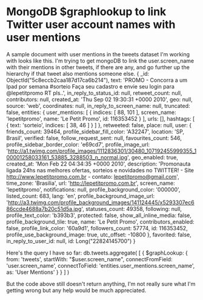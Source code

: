 
# MongoDB $graphlookup to link Twitter user account names with user mentions

A sample document with user mentions in the tweets dataset I'm working with looks like this. I'm trying to get mongoDB to link the user.screen_name with their mentions in other tweets, if there are any, and go further up the hierarchy if that tweet also mentions someone else.
    {
    _id: ObjectId("5c8eccb2caa187d17ca6b214"),
    text: 'PROMO - Concorra a um Ipad por semana #sorteio Faça seu cadastro e envie seu login para @lepetitpromo RT pls..',
    in_reply_to_status_id: null,
    retweet_count: null,
    contributors: null,
    created_at: 'Thu Sep 02 19:30:31 +0000 2010',
    geo: null,
    source: 'web',
    coordinates: null,
    in_reply_to_screen_name: null,
    truncated: false,
    entities: {
      user_mentions: [
        {
          indices: [ 88, 101 ],
          screen_name: 'lepetitpromo',
          name: 'Le Petit Promo',
          id: 116353452
        }
      ],
      urls: [],
      hashtags: [ { text: 'sorteio', indices: [ 38, 46 ] } ]
    },
    retweeted: false,
    place: null,
    user: {
      friends_count: 39464,
      profile_sidebar_fill_color: 'A32247',
      location: 'SP, Brasil',
      verified: false,
      follow_request_sent: null,
      favourites_count: 546,
      profile_sidebar_border_color: 'e69cd7',
      profile_image_url: 'http://a1.twimg.com/profile_images/1112836301/30480_107192455999355_100001258033161_53885_3288503_n_normal.jpg',
      geo_enabled: true,
      created_at: 'Mon Feb 22 04:34:35 +0000 2010',
      description: 'Promonauta ligada 24hs nas melhores ofertas, sorteios e novidades no TWITTER! - Site http://www.lepetitpromo.com.br - contato: lepetitpromo@gmail.com',
      time_zone: 'Brasilia',
      url: 'http://lepetitpromo.com.br',
      screen_name: 'lepetitpromo',
      notifications: null,
      profile_background_color: '000000',
      listed_count: 683,
      lang: 'en',
      profile_background_image_url: 'http://a3.twimg.com/profile_background_images/141124445/x5293307ec686ccde4688a7b20c51d5a.jpg',
      statuses_count: 49358,
      following: null,
      profile_text_color: 'b393b3',
      protected: false,
      show_all_inline_media: false,
      profile_background_tile: true,
      name: 'Le Petit Promo',
      contributors_enabled: false,
      profile_link_color: '60a9d1',
      followers_count: 57774,
      id: 116353452,
      profile_use_background_image: true,
      utc_offset: -10800
    },
    favorited: false,
    in_reply_to_user_id: null,
    id: Long("22824145700")
  }

Here's the query I have so far:
    db.tweets.aggregate(
  [
    {
      $graphLookup: {
        from: 'tweets',
        startWith: "$user.screen_name",
        connectFromField: 'user.screen_name',
        connectToField: 'entities.user_mentions.screen_name',
        as: 'User Mentions'
      }
    }
  ]
)

But the code above still doesn't return anything, I'm not really sure what I'm getting wrong but any help would be much appreciated.

        